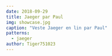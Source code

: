 ```yaml
---
date: 2018-09-29
title: Jaeger par Paul
img: showcase.jpg
caption: "Veste Jaeger en lin par Paul"
patterns:
  - jaeger
author: Tiger751023
---
```


